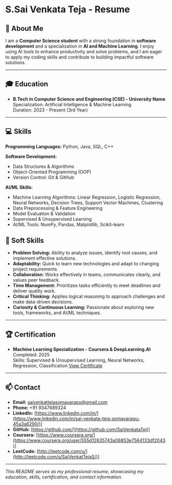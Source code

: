 # S.Sai Venkata Teja - Resume

## 🌟 About Me
I am a **Computer Science student** with a strong foundation in **software development** and a specialization in **AI and Machine Learning**. I enjoy using AI tools to enhance productivity and solve problems, and I am eager to apply my coding skills and contribute to building impactful software solutions.

---

## 🎓 Education
- **B.Tech in Computer Science and Engineering (CSE) - University Name**  
  Specialization: Artificial Intelligence & Machine Learning  
  Duration: 2023 - Present (3rd Year)
  
---

## 💻 Skills

**Programming Languages:** Python, Java, SQL, C++  

**Software Development:**  
- Data Structures & Algorithms  
- Object-Oriented Programming (OOP)  
- Version Control: Git & GitHub  

**AI/ML Skills:**  
- Machine Learning Algorithms: Linear Regression, Logistic Regression, Neural Networks, Decision Trees, Support Vector Machines, Clustering  
- Data Preprocessing & Feature Engineering  
- Model Evaluation & Validation  
- Supervised & Unsupervised Learning  
- AI/ML Tools: NumPy, Pandas, Matplotlib, Scikit-learn

## 🌱 Soft Skills

- **Problem Solving:** Ability to analyze issues, identify root causes, and implement effective solutions.  
- **Adaptability:** Quick to learn new technologies and adapt to changing project requirements.  
- **Collaboration:** Works effectively in teams, communicates clearly, and values peer feedback.
- **Time Management:** Prioritizes tasks efficiently to meet deadlines and deliver quality work. 
- **Critical Thinking:** Applies logical reasoning to approach challenges and make data-driven decisions.  
- **Curiosity & Continuous Learning:** Passionate about exploring new tools, frameworks, and AI/ML techniques.

---

## 🏆 Certification
- **Machine Learning Specialization - Coursera & DeepLearning.AI**  
  Completed: 2025  
  Skills: Supervised & Unsupervised Learning, Neural Networks, Regression, Classification 
  [View Certificate](https://coursera.org/share/c19ee96b2f6c8234d8a48448964ab2a9)

---

## 📫 Contact
- **Email:** [saivenkattejasomavarapu@gmail.com](mailto:saivenkattejasomavarapu@gmail.com)  
- **Phone:** +91 9347689324
- **LinkedIn:** [https://www.linkedin.com/in/](https://www.linkedin.com/in/sai-venkata-teja-somavarapu-45a3a6290/)] 
- **GitHub:** [https://github.com/](https://github.com/SaiVenkataTej)]  
- **Coursera:** [https://www.coursera.org/](https://www.coursera.org/user/555d12635743a06853e7564133df2043)]
- **LeetCode:** [http://leetcode.com/u/](http://leetcode.com/u/SaiVenkatTejaS/)]

---

*This README serves as my professional resume, showcasing my education, skills, certification, and contact information.*
